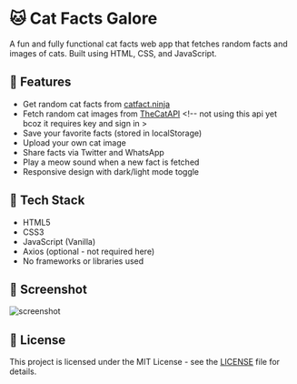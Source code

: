 # 🐱 Cat Facts Galore

A fun and fully functional cat facts web app that fetches random facts and images of cats. Built using HTML, CSS, and JavaScript.

## 🚀 Features

- Get random cat facts from [catfact.ninja](https://catfact.ninja/)
- Fetch random cat images from [TheCatAPI](https://thecatapi.com/) <!-- not using this api yet bcoz it requires key and sign in >
- Save your favorite facts (stored in localStorage)
- Upload your own cat image
- Share facts via Twitter and WhatsApp
- Play a meow sound when a new fact is fetched
- Responsive design with dark/light mode toggle

## 🌈 Tech Stack

- HTML5
- CSS3
- JavaScript (Vanilla)
- Axios (optional - not required here)
- No frameworks or libraries used

## 📸 Screenshot

![screenshot](https://placekitten.com/600/300)

## 📄 License

This project is licensed under the MIT License - see the [LICENSE](LICENSE) file for details.
